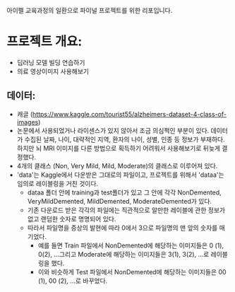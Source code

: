 아이펠 교육과정의 일환으로 파이널 프로젝트를 위한 리포입니다.

# 프로젝트 개요: 
- 딥러닝 모델 빌딩 연습하기
- 의료 영상이미지 사용해보기 

## 데이터: 
- 캐글 (https://www.kaggle.com/tourist55/alzheimers-dataset-4-class-of-images)
- 논문에서 사용되었거나 라이센스가 있지 않아서 조금 의심쩍인 부분이 있다. 데이터가 수집된 날짜, 나이, 대략적인 지역, 환자의 나이, 성별, 인종 등 정보가 부재하다. 하지만 뇌 MRI 이미지를 다른 방법으로 획득하기 어려워서 사용해보기로 뒤늦게 결정했다. 
- 4개의 클래스 (Non, Very Mild, Mild, Moderate)의 클래스로 이루어져 있다. 
- 'data'는 Kaggle에서 다운받은 그대로의 파일이고, 프로젝트를 위해서 'dataa'는 임의로 레이블링을 거친 것이다. 
  - dataa 폴더 안에 training과 test폴더가 있고 그 안에 각각 NonDemented, VeryMildDemented, MildDemented, ModerateDemented가 있다. 
  - 기존 다운로드 받은 각각의 파일에는 직관적으로 알만한 레이블에 관한 정보가 없고 랜덤한 숫자로 명명되어 있다.    
  - 따라서 파일명을 증상의 발현에 따라 0에서 3으로 파일명의 맨 앞의 숫자를 매기었다. 
    - 예를 들면 Train 파일에서 NonDemented에 해당하는 이미지들은 0 (1), 0(2), ...그리고 Moderate에 해당하는 이미지들은 3(1), 3(2), ...로 레이블링을 했다.
    - 이와 비슷하게 Test 파일에서 NonDemented에 해당하는 이미지들은 00 (1), 00 (2), ...로 바꾸었다.   


